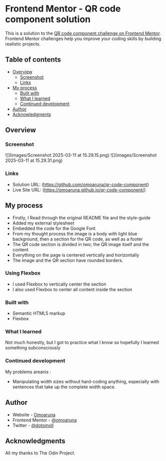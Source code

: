 # Frontend Mentor - QR code component solution

This is a solution to the [QR code component challenge on Frontend Mentor](https://www.frontendmentor.io/challenges/qr-code-component-iux_sIO_H). Frontend Mentor challenges help you improve your coding skills by building realistic projects. 

## Table of contents

- [Overview](#overview)
  - [Screenshot](#screenshot)
  - [Links](#links)
- [My process](#my-process)
  - [Built with](#built-with)
  - [What I learned](#what-i-learned)
  - [Continued development](#continued-development)
- [Author](#author)
- [Acknowledgments](#acknowledgments)


## Overview

### Screenshot

![](images/Screenshot 2025-03-11 at 15.29.15.png)
![](images/Screenshot 2025-03-11 at 15.29.31.png)



### Links

- Solution URL: (https://github.com/omoaruna/qr-code-component)
- Live Site URL: (https://omoaruna.github.io/qr-code-component/)
## My process
- Firstly, I Read through the original README file and the style-guide
- Added my external stylesheet
- Embedded the code for the Google Font
- From my thought process the image is a body with light blue background, then a section for the  QR code, as well as a footer
- The QR code section is divided in two; the QR image itself and the content
- Everything on the page is centered vertically and horizontally
- The image and the QR section have rounded borders.

### Using Flexbox
- I used Flexbox to vertically center the section
- I also used Flexbox to center all content inside the section

### Built with
- Semantic HTML5 markup
- Flexbox

### What I learned
Not much honestly, but I got to practice what I know so hopefully I learned something subconsciously




### Continued development

My problems areanis :
- Manipulating width sizes without hard-coding anything, especially with sentences that take up the complete width space.



## Author

- Website - [Omoaruna](https://github.com/omoaruna)
- Frontend Mentor - [@omoaruna](https://www.frontendmentor.io/profile/omoaruna)
- Twitter - [@dotomoll](https://www.twitter.com/dotomoll)



## Acknowledgments
All my thanks to The Odin Project.
